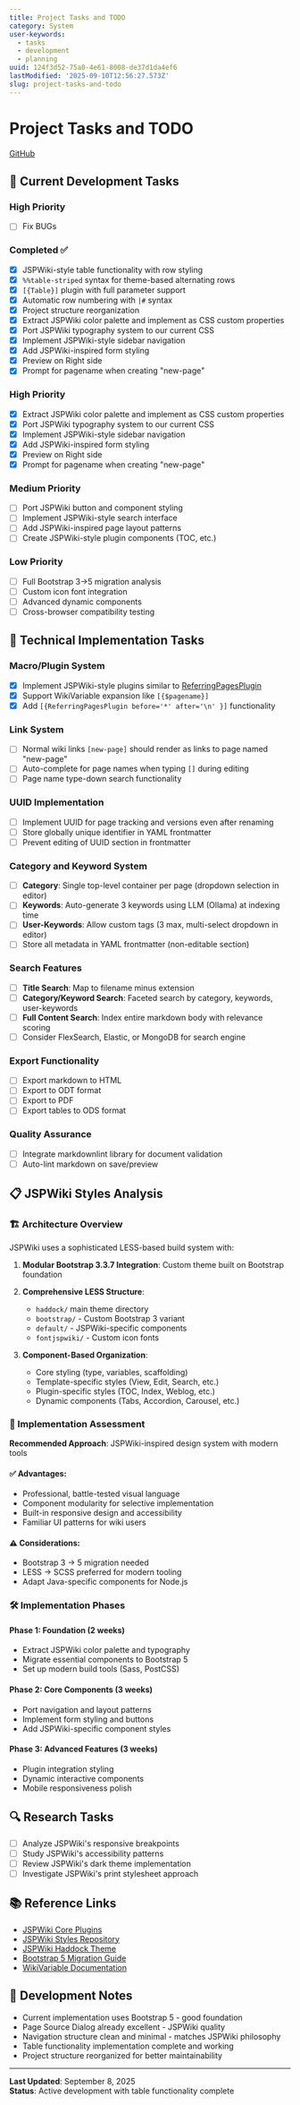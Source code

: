 ```yaml
---
title: Project Tasks and TODO
category: System
user-keywords:
  - tasks
  - development
  - planning
uuid: 124f3d52-75a0-4e61-8008-de37d1da4ef6
lastModified: '2025-09-10T12:56:27.573Z'
slug: project-tasks-and-todo
---
```


# Project Tasks and TODO

[GitHub](https://github.com/jwilleke/amdWiki)

## 🎯 Current Development Tasks

### High Priority
- [ ] Fix BUGs



### Completed ✅
- [x] JSPWiki-style table functionality with row styling
- [x] `%%table-striped` syntax for theme-based alternating rows
- [x] `[{Table}]` plugin with full parameter support
- [x] Automatic row numbering with `|#` syntax
- [x] Project structure reorganization
- [x] Extract JSPWiki color palette and implement as CSS custom properties
- [x] Port JSPWiki typography system to our current CSS
- [x] Implement JSPWiki-style sidebar navigation
- [x] Add JSPWiki-inspired form styling
- [x] Preview on Right side
- [x] Prompt for pagename when creating "new-page"

### High Priority
- [x] Extract JSPWiki color palette and implement as CSS custom properties
- [x] Port JSPWiki typography system to our current CSS
- [x] Implement JSPWiki-style sidebar navigation
- [x] Add JSPWiki-inspired form styling
- [x] Preview on Right side
- [x] Prompt for pagename when creating "new-page"

### Medium Priority  
- [ ] Port JSPWiki button and component styling
- [ ] Implement JSPWiki-style search interface
- [ ] Add JSPWiki-inspired page layout patterns
- [ ] Create JSPWiki-style plugin components (TOC, etc.)

### Low Priority
- [ ] Full Bootstrap 3→5 migration analysis
- [ ] Custom icon font integration
- [ ] Advanced dynamic components
- [ ] Cross-browser compatibility testing

## 🔧 Technical Implementation Tasks

### Macro/Plugin System
- [x] Implement JSPWiki-style plugins similar to [ReferringPagesPlugin](https://jspwiki-wiki.apache.org/Wiki.jsp?page=ReferringPagesPlugin)
- [x] Support WikiVariable expansion like `[{$pagename}]`
- [x] Add `[{ReferringPagesPlugin before='*' after='\n' }]` functionality

### Link System
- [ ] Normal wiki links `[new-page]` should render as links to page named "new-page"
- [ ] Auto-complete for page names when typing `[]` during editing
- [ ] Page name type-down search functionality

### UUID Implementation
- [ ] Implement UUID for page tracking and versions even after renaming
- [ ] Store globally unique identifier in YAML frontmatter
- [ ] Prevent editing of UUID section in frontmatter

### Category and Keyword System
- [ ] **Category**: Single top-level container per page (dropdown selection in editor)
- [ ] **Keywords**: Auto-generate 3 keywords using LLM (Ollama) at indexing time
- [ ] **User-Keywords**: Allow custom tags (3 max, multi-select dropdown in editor)
- [ ] Store all metadata in YAML frontmatter (non-editable section)

### Search Features
- [ ] **Title Search**: Map to filename minus extension
- [ ] **Category/Keyword Search**: Faceted search by category, keywords, user-keywords
- [ ] **Full Content Search**: Index entire markdown body with relevance scoring
- [ ] Consider FlexSearch, Elastic, or MongoDB for search engine

### Export Functionality
- [ ] Export markdown to HTML
- [ ] Export to ODT format
- [ ] Export to PDF
- [ ] Export tables to ODS format

### Quality Assurance
- [ ] Integrate markdownlint library for document validation
- [ ] Auto-lint markdown on save/preview

## 📋 JSPWiki Styles Analysis

### 🏗️ Architecture Overview

JSPWiki uses a sophisticated LESS-based build system with:

1. **Modular Bootstrap 3.3.7 Integration**: Custom theme built on Bootstrap foundation
2. **Comprehensive LESS Structure**: 
   - `haddock/` main theme directory
   - `bootstrap/` - Custom Bootstrap 3 variant  
   - `default/` - JSPWiki-specific components
   - `fontjspwiki/` - Custom icon fonts

3. **Component-Based Organization**:
   - Core styling (type, variables, scaffolding)
   - Template-specific styles (View, Edit, Search, etc.)
   - Plugin-specific styles (TOC, Index, Weblog, etc.)
   - Dynamic components (Tabs, Accordion, Carousel, etc.)

### 🎯 Implementation Assessment

**Recommended Approach**: JSPWiki-inspired design system with modern tools

#### ✅ Advantages:
- Professional, battle-tested visual language
- Component modularity for selective implementation
- Built-in responsive design and accessibility
- Familiar UI patterns for wiki users

#### ⚠️ Considerations:
- Bootstrap 3 → 5 migration needed
- LESS → SCSS preferred for modern tooling
- Adapt Java-specific components for Node.js

### 🛠️ Implementation Phases

#### Phase 1: Foundation (2 weeks)
- Extract JSPWiki color palette and typography
- Migrate essential components to Bootstrap 5
- Set up modern build tools (Sass, PostCSS)

#### Phase 2: Core Components (3 weeks)
- Port navigation and layout patterns
- Implement form styling and buttons
- Add JSPWiki-specific component styles

#### Phase 3: Advanced Features (3 weeks)
- Plugin integration styling
- Dynamic interactive components
- Mobile responsiveness polish

## 🔍 Research Tasks
- [ ] Analyze JSPWiki's responsive breakpoints
- [ ] Study JSPWiki's accessibility patterns
- [ ] Review JSPWiki's dark theme implementation
- [ ] Investigate JSPWiki's print stylesheet approach

## 📚 Reference Links

- [JSPWiki Core Plugins](https://jspwiki-wiki.apache.org/Wiki.jsp?page=JSPWikiCorePlugins)
- [JSPWiki Styles Repository](https://github.com/apache/jspwiki/tree/master/jspwiki-war/src/main/styles)
- [JSPWiki Haddock Theme](https://github.com/apache/jspwiki/tree/master/jspwiki-war/src/main/styles/haddock)
- [Bootstrap 5 Migration Guide](https://getbootstrap.com/docs/5.0/migration/)
- [WikiVariable Documentation](https://jspwiki-wiki.apache.org/Wiki.jsp?page=WikiVariable)

## 💭 Development Notes

- Current implementation uses Bootstrap 5 - good foundation
- Page Source Dialog already excellent - JSPWiki quality
- Navigation structure clean and minimal - matches JSPWiki philosophy
- Table functionality implementation complete and working
- Project structure reorganized for better maintainability

---

**Last Updated**: September 8, 2025  
**Status**: Active development with table functionality complete
